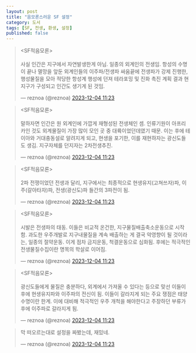 ```yaml
---
layout: post
title: "음모론스러운 SF 설정"
category: 도서
tags: [SF, 전생, 환생, 설정]
published: false
---
```


<blockquote class="twitter-tweet tw-hide-thread"><p lang="ko" dir="ltr">&lt;SF적음모론&gt;<br><br>사실 인간은 지구에서 자연발생한게 아님. 일종의 외계인의 전생임. 항성의 수명이 끝나 멸망을 앞둔 외계인들의 이주파/전생파 싸움끝에 전생파가 강제 진행한, 행성물질을 모아 적당한 항성계 행성에 던져 테라포밍 및 진화 촉진 계획 결과 현 지구가 구성되고 인간도 생기게 된 것임.</p>&mdash; reznoa (@reznoa) <a href="https://twitter.com/reznoa/status/1731499399556341898?ref_src=twsrc%5Etfw">2023-12-04 11:23</a></blockquote>

<blockquote class="twitter-tweet tw-hide-thread"><p lang="ko" dir="ltr">&lt;SF적음모론&gt;<br><br>말하자면 인간은 원 외계인에 가깝게 재형성된 전생체인 셈. 인류기원이 아프리카인 것도 외계물질이 가장 많이 모인 곳 중 대륙이었던데였기 때문. 이는 후에 테이아와 거대충동설로 알려지게 되고, 현생을 포기한, 이를 재현하자는 광신도들도 생김. 지구자체를 던지자는 2차전생추진.</p>&mdash; reznoa (@reznoa) <a href="https://twitter.com/reznoa/status/1731499401116586463?ref_src=twsrc%5Etfw">2023-12-04 11:23</a></blockquote>

<blockquote class="twitter-tweet tw-hide-thread"><p lang="ko" dir="ltr">&lt;SF적음모론&gt;<br><br>2파 전쟁이었던 전생과 달리, 지구에서는 최종적으로 현생유지(고쳐쓰자)파, 이주(갈아타자)파, 전생(광신도)파 들간의 3파전이 됨.</p>&mdash; reznoa (@reznoa) <a href="https://twitter.com/reznoa/status/1731499402647511485?ref_src=twsrc%5Etfw">2023-12-04 11:23</a></blockquote> 

<blockquote class="twitter-tweet tw-hide-thread"><p lang="ko" dir="ltr">&lt;SF적음모론&gt;<br><br>시발은 전생파의 태동. 이들은 비교적 온건한, 지구물질배출축소운동으로 시작함. 과도한 우주개발로 지구내물질을 계속 배출하는 게 결국 악영향이 될 것이라는, 일종의 절약운동. 이게 점차 금지운동, 척결운동으로 심화됨. 후에는 적극적인 전생물질수집이란 명목의 학살로 이어짐.</p>&mdash; reznoa (@reznoa) <a href="https://twitter.com/reznoa/status/1731499404031607050?ref_src=twsrc%5Etfw">2023-12-04 11:23</a></blockquote>

<blockquote class="twitter-tweet tw-hide-thread"><p lang="ko" dir="ltr">&lt;SF적음모론&gt;<br><br>광신도들에게 물질은 충분하다, 외계에서 가져올 수 있다는 등으로 맞선 이들이 후에 현생유지파와 이주파의 전신이 됨. 이들이 갈라지게 되는 주요 쟁점은 태양 수명이란 한계. 이에 대비해 적극적인 우주 개척을 해야한다고 주장하던 부류가 후에 이주파로 갈라지게 됨.</p>&mdash; reznoa (@reznoa) <a href="https://twitter.com/reznoa/status/1731499405562597655?ref_src=twsrc%5Etfw">2023-12-04 11:23</a></blockquote>

<blockquote class="twitter-tweet tw-hide-thread"><p lang="ko" dir="ltr">막 떠오르는대로 설정을 짜봤는데, 재밌네.</p>&mdash; reznoa (@reznoa) <a href="https://twitter.com/reznoa/status/1731499407038881809?ref_src=twsrc%5Etfw">2023-12-04 11:23</a></blockquote>

<script async src="https://platform.twitter.com/widgets.js" charset="utf-8"></script> 
